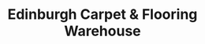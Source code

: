 ---
title: "Edinburgh Carpet & Flooring Warehouse"
url: /edinburgh/edinburgh-carpet-und-flooring-warehouse/
shop: Teppiche
---
